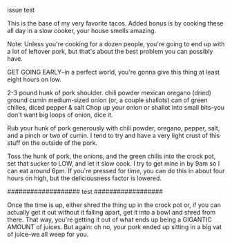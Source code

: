 issue test

This is the base of my very favorite tacos. Added bonus is by cooking these all day in a slow cooker, your house smells amazing.

Note: Unless you're cooking for a dozen people, you're going to end up with a lot of leftover pork, but that's about the best problem you can possibly have.

GET GOING EARLY–in a perfect world, you're gonna give this thing at least eight hours on low.

2-3 pound hunk of pork shoulder.
chili powder
mexican oregano (dried)
ground cumin
medium-sized onion (or, a couple shallots)
can of green chilies, diced
pepper & salt
Chop up your onion or shallot into small bits–you don't want big loops of onion, dice it.

Rub your hunk of pork generously with chili powder, oregano, pepper, salt, and a pinch or two of cumin. I tend to try and have a very light crust of this stuff on the outside of the pork.

Toss the hunk of pork, the onions, and the green chilis into the crock pot, set that sucker to LOW, and let it slow cook. I try to get mine in by 9am so I can eat around 6pm. If you're pressed for time, you can do this in about four hours on high, but the deliciousness factor is lowered.

###################
test
##################

Once the time is up, either shred the thing up in the crock pot or, if you can actually get it out without it falling apart, get it into a bowl and shred from there. That way, you're getting it out of what ends up being a GIGANTIC AMOUNT of juices. But again: oh no, your pork ended up sitting in a big vat of juice–we all weep for you.
